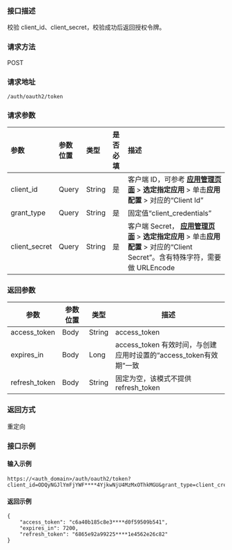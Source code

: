 ### 接口描述
校验 client_id、client_secret，校验成功后返回授权令牌。

### 请求方法
POST
### 请求地址
```
/auth/oauth2/token
```
### 请求参数
| 参数          | 参数位置 | 类型   | 是否必填 | 描述                                                         |
| :------------ | :------- | :----- | :------- | :----------------------------------------------------------- |
| client_id     | Query    | String | 是       | 客户端 ID，可参考 **[应用管理页面](https://console.cloud.tencent.com/eiam)** > **选定指定应用** > 单击**应用配置** > 对应的“Client Id” |
| grant_type    | Query    | String | 是       | 固定值“client_credentials”                                             |
| client_secret | Query    | String | 是       | 客户端 Secret， **[应用管理页面](https://console.cloud.tencent.com/eiam)** > **选定指定应用** > 单击**应用配置** > 对应的“Client Secret”。含有特殊字符，需要做 URLEncode |



### 返回参数
| 参数          | 参数位置 | 类型   |  描述                                                         |
| ------------- | -------- | ------ | ------------------------------------------------------------ |
| access_token  | Body     | String |  access_token                                                 |
| expires_in    | Body     | Long   | access_token 有效时间，与创建应用时设置的“access_token有效期”一致 |
| refresh_token | Body     | String| 固定为空，该模式不提供 refresh_token                                              |

### 返回方式
重定向

### 接口示例
#### 输入示例
```
https://<auth_domain>/auth/oauth2/token?client_id=ODQyNGJlYmFjYWF****4YjkwNjU4MzMxOThkMGU&grant_type=client_credentials&client_secret=oG412Uk6EdbfXtgUW****1j%256
```
#### 返回示例
```
{
    "access_token": "c6a40b185c8e3****d0f59509b541",
    "expires_in": 7200,
    "refresh_token": "6865e92a99225****1e4562e26c82"
}

```
